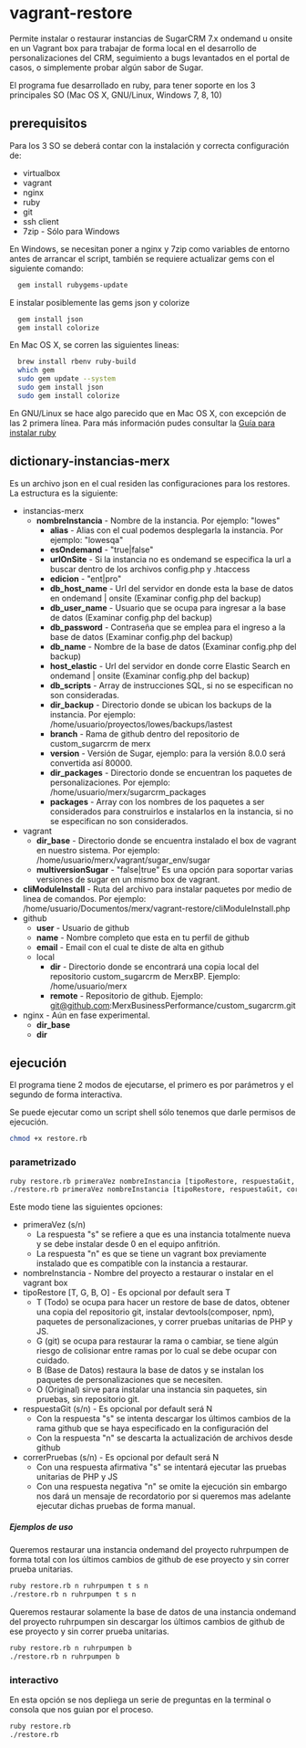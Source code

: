 # vagrant-restore

Permite instalar o restaurar instancias de SugarCRM 7.x ondemand u onsite en un Vagrant box para trabajar de forma local
en el desarrollo de personalizaciones del CRM, seguimiento a bugs levantados en el portal de casos, o simplemente probar algún
sabor de Sugar.

El programa fue desarrollado en ruby, para tener soporte en los 3 principales SO (Mac OS X, GNU/Linux, Windows 7, 8, 10)

## prerequisitos

Para los 3 SO se deberá contar con la instalación y correcta configuración de:
* virtualbox
* vagrant
* nginx
* ruby
* git
* ssh client
* 7zip - Sólo para Windows

En Windows, se necesitan poner a nginx y 7zip como variables de entorno antes de arrancar el script, también se requiere actualizar gems con el siguiente comando:

```sh
  gem install rubygems-update
```

E instalar posiblemente las gems json y colorize

```sh
  gem install json
  gem install colorize
```

En Mac OS X, se corren las siguientes lineas:

```sh
  brew install rbenv ruby-build
  which gem
  sudo gem update --system
  sudo gem install json
  sudo gem install colorize
```

En GNU/Linux se hace algo parecido que en Mac OS X, con excepción de las 2 primera línea. Para más información pudes consultar la [Guía para instalar ruby][21f64003]

  [21f64003]: https://gorails.com/setup "Instalar Ruby"

## dictionary-instancias-merx

Es un archivo json en el cual residen las configuraciones para los restores. La estructura es la siguiente:
* instancias-merx
  * **nombreInstancia** - Nombre de la instancia. Por ejemplo: "lowes"
    * **alias** - Alias con el cual podemos desplegarla la instancia. Por ejemplo: "lowesqa"
    * **esOndemand** - "true|false"
    * **urlOnSite** - Si la instancia no es ondemand se especifica la url a buscar dentro de los archivos config.php y .htaccess
    * **edicion** - "ent|pro"
    * **db_host_name** - Url del servidor en donde esta la base de datos en ondemand | onsite (Examinar config.php del backup)
    * **db_user_name** - Usuario que se ocupa para ingresar a la base de datos (Examinar config.php del backup)
    * **db_password** - Contraseña que se emplea para el ingreso a la base de datos (Examinar config.php del backup)
    * **db_name** - Nombre de la base de datos (Examinar config.php del backup)
    * **host_elastic** - Url del servidor en donde corre Elastic Search en ondemand | onsite (Examinar config.php del backup)
    * **db_scripts** - Array de instrucciones SQL, si no se especifican no son consideradas.
    * **dir_backup** - Directorio donde se ubican los backups de la instancia. Por ejemplo: /home/usuario/proyectos/lowes/backups/lastest
    * **branch** - Rama de github dentro del repositorio de custom_sugarcrm de merx
    * **version** - Versión de Sugar, ejemplo: para la versión 8.0.0 será convertida así 80000.
    * **dir_packages** - Directorio donde se encuentran los paquetes de personalizaciones. Por ejemplo: /home/usuario/merx/sugarcrm_packages
    * **packages** - Array con los nombres de los paquetes a ser considerados para construirlos e instalarlos en la instancia, si no se especifican no son considerados.
* vagrant
  * **dir_base** - Directorio donde se encuentra instalado el box de vagrant en nuestro sistema. Por ejemplo: /home/usuario/merx/vagrant/sugar_env/sugar
  * **multiversionSugar** - "false|true" Es una opción para soportar varias versiones de sugar en un mismo box de vagrant.
* **cliModuleInstall** - Ruta del archivo para instalar paquetes por medio de linea de comandos. Por ejemplo: /home/usuario/Documentos/merx/vagrant-restore/cliModuleInstall.php
* github
  * **user** - Usuario de github
  * **name** - Nombre completo que esta en tu perfil de github
  * **email** - Email con el cual te diste de alta en github
  * local
    * **dir** - Directorio donde se encontrará una copia local del repositorio custom_sugarcrm de MerxBP. Ejemplo: /home/usuario/merx
    * **remote** - Repositorio de github. Ejemplo: git@github.com:MerxBusinessPerformance/custom_sugarcrm.git
* nginx - Aún en fase experimental.
  * **dir_base**
  * **dir**

## ejecución

El programa tiene 2 modos de ejecutarse, el primero es por parámetros y el segundo de forma interactiva.

Se puede ejecutar como un script shell sólo tenemos que darle permisos de ejecución.

```sh
chmod +x restore.rb
```

### parametrizado

```sh
ruby restore.rb primeraVez nombreInstancia [tipoRestore, respuestaGit, correrPruebas]
./restore.rb primeraVez nombreInstancia [tipoRestore, respuestaGit, correrPruebas]
```

Este modo tiene las siguientes opciones:
* primeraVez (s/n)
  - La respuesta "s" se refiere a que es una instancia totalmente nueva y se debe instalar desde 0 en el equipo anfitrión.
  - La respuesta "n" es que se tiene un vagrant box previamente instalado que es compatible con la instancia a restaurar.
* nombreInstancia - Nombre del proyecto a restaurar o instalar en el vagrant box
* tipoRestore [T, G, B, O] - Es opcional por default sera T
  - T (Todo) se ocupa para hacer un restore de base de datos, obtener una copia del repositorio git, instalar devtools(composer, npm), paquetes de personalizaciones, y correr pruebas unitarias de PHP y JS.
  - G (git) se ocupa para restaurar la rama o cambiar, se tiene algún riesgo de colisionar entre ramas por lo cual se debe ocupar con cuidado.
  - B (Base de Datos) restaura la base de datos y se instalan los paquetes de personalizaciones que se necesiten.
  - O (Original) sirve para instalar una instancia sin paquetes, sin pruebas, sin repositorio git.
* respuestaGit (s/n) - Es opcional por default será N
  - Con la respuesta "s" se intenta descargar los últimos cambios de la rama github que se haya especificado en la configuración del
  - Con la respuesta "n" se descarta la actualización de archivos desde github
* correrPruebas (s/n) - Es opcional por default será N
  - Con una respuesta afirmativa "s" se intentará ejecutar las pruebas unitarias de PHP y JS
  - Con una respuesta negativa "n" se omite la ejecución sin embargo nos dará un mensaje de recordatorio por si queremos mas adelante ejecutar dichas pruebas de forma manual.

##### Ejemplos de uso

Queremos restaurar una instancia ondemand del proyecto ruhrpumpen de forma total con los últimos cambios de github de ese proyecto y sin correr prueba unitarias.

```sh
ruby restore.rb n ruhrpumpen t s n
./restore.rb n ruhrpumpen t s n
```

Queremos restaurar solamente la base de datos de una instancia ondemand del proyecto ruhrpumpen sin descargar los últimos cambios de github de ese proyecto y sin correr prueba unitarias.

```sh
ruby restore.rb n ruhrpumpen b
./restore.rb n ruhrpumpen b
```

### interactivo

En esta opción se nos depliega un serie de preguntas en la terminal o consola que nos guian por el proceso.

```sh
ruby restore.rb
./restore.rb
```
